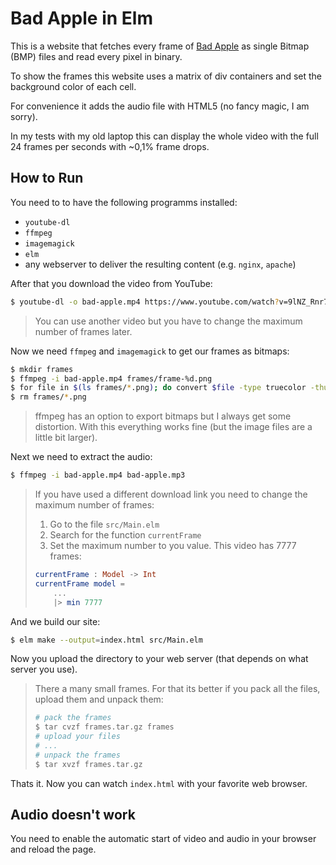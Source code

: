 # Bad Apple in Elm

This is a website that fetches every frame of [Bad Apple](https://www.youtube.com/watch?v=9lNZ_Rnr7Jc)
as single Bitmap (BMP) files and read every pixel in binary.

To show the frames this website uses a matrix of div containers and set the background color of each
cell.

For convenience it adds the audio file with HTML5 (no fancy magic, I am sorry).

In my tests with my old laptop this can display the whole video with the full 24 frames per seconds
with ~0,1% frame drops. 

## How to Run

You need to to have the following programms installed:

- `youtube-dl`
- `ffmpeg`
- `imagemagick`
- `elm`
- any webserver to deliver the resulting content (e.g. `nginx`, `apache`)

After that you download the video from YouTube:

```bash
$ youtube-dl -o bad-apple.mp4 https://www.youtube.com/watch?v=9lNZ_Rnr7Jc
```

> You can use another video but you have to change the maximum number of frames later.

Now we need `ffmpeg` and `imagemagick` to get our frames as bitmaps:

```bash
$ mkdir frames
$ ffmpeg -i bad-apple.mp4 frames/frame-%d.png
$ for file in $(ls frames/*.png); do convert $file -type truecolor -thumbnail 85x64 frames/$(basename $file .png).bmp; done
$ rm frames/*.png
```

> ffmpeg has an option to export bitmaps but I always get some distortion. With this everything 
> works fine (but the image files are a little bit larger).

Next we need to extract the audio:

```bash
$ ffmpeg -i bad-apple.mp4 bad-apple.mp3
```

> If you have used a different download link you need to change the maximum number of frames:
> 1. Go to the file `src/Main.elm`
> 2. Search for the function `currentFrame`
> 3. Set the maximum number to you value. This video has 7777 frames:
> ```elm
> currentFrame : Model -> Int
> currentFrame model =
>     ...
>     |> min 7777
> ```

And we build our site:

```bash
$ elm make --output=index.html src/Main.elm
```

Now you upload the directory to your web server (that depends on what server you use).

> There a many small frames. For that its better if you pack all the files, upload them and unpack 
> them:
> 
> ```bash
> # pack the frames
> $ tar cvzf frames.tar.gz frames
> # upload your files
> # ...
> # unpack the frames
> $ tar xvzf frames.tar.gz
> ```

Thats it. Now you can watch `index.html` with your favorite web browser.

## Audio doesn't work

You need to enable the automatic start of video and audio in your browser and reload the page.
